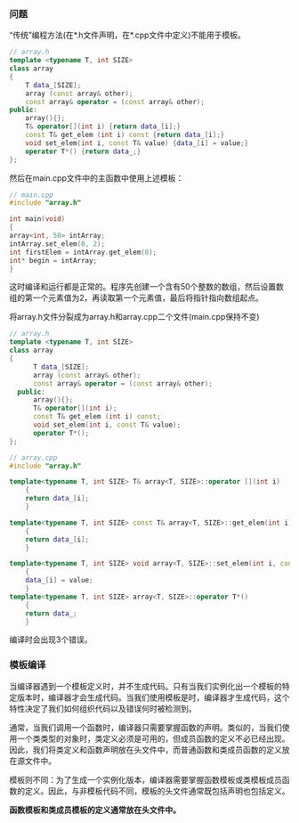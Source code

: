 ### 问题

 “传统”编程方法(在*.h文件声明，在*.cpp文件中定义)不能用于模板。

```c++
// array.h
template <typename T, int SIZE>
class array
{
    T data_[SIZE];
    array (const array& other);
    const array& operator = (const array& other);
public:
    array(){};
    T& operator[](int i) {return data_[i];}
    const T& get_elem (int i) const {return data_[i];}
    void set_elem(int i, const T& value) {data_[i] = value;}
    operator T*() {return data_;}      
};  
```

然后在main.cpp文件中的主函数中使用上述模板：

```c++
// main.cpp
#include "array.h"

int main(void)
{
array<int, 50> intArray;
intArray.set_elem(0, 2);
int firstElem = intArray.get_elem(0);
int* begin = intArray;
}
```

这时编译和运行都是正常的。程序先创建一个含有50个整数的数组，然后设置数组的第一个元素值为2，再读取第一个元素值，最后将指针指向数组起点。



将array.h文件分裂成为array.h和array.cpp二个文件(main.cpp保持不变)

```c++
// array.h        
template <typename T, int SIZE>
class array
{
      T data_[SIZE];
      array (const array& other);
      const array& operator = (const array& other);
  public:
      array(){};
      T& operator[](int i);
      const T& get_elem (int i) const;
      void set_elem(int i, const T& value);
      operator T*();      
};  
```

```c++
// array.cpp
#include "array.h"

template<typename T, int SIZE> T& array<T, SIZE>::operator [](int i)
    {
    return data_[i];
    }

template<typename T, int SIZE> const T& array<T, SIZE>::get_elem(int i) const
    {
    return data_[i];
    }

template<typename T, int SIZE> void array<T, SIZE>::set_elem(int i, const T& value)
    {
    data_[i] = value;
    }
template<typename T, int SIZE> array<T, SIZE>::operator T*()
    {
    return data_;
    }
```

编译时会出现3个错误。



### 模板编译

​		当编译器遇到一个模板定义时，并不生成代码。只有当我们实例化出一个模板的特定版本时，编译器才会生成代码。当我们使用模板是时，编译器才生成代码，这个特性决定了我们如何组织代码以及错误何时被检测到。

​		通常，当我们调用一个函数时，编译器只需要掌握函数的声明。类似的，当我们使用一个类类型的对象时，类定义必须是可用的，但成员函数的定义不必已经出现。因此，我们将类定义和函数声明放在头文件中，而普通函数和类成员函数的定义放在源文件中。

​		模板则不同：为了生成一个实例化版本，编译器需要掌握函数模板或类模板成员函数的定义。因此，与非模板代码不同，模板的头文件通常既包括声明也包括定义。

**函数模板和类成员模板的定义通常放在头文件中。**
